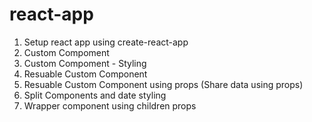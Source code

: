 # react-app

1. Setup react app using create-react-app
2. Custom Compoment
3. Custom Compoment - Styling
4. Resuable Custom Component
5. Resuable Custom Component using props (Share data using props)
6. Split Components and date styling
7. Wrapper component using children props
